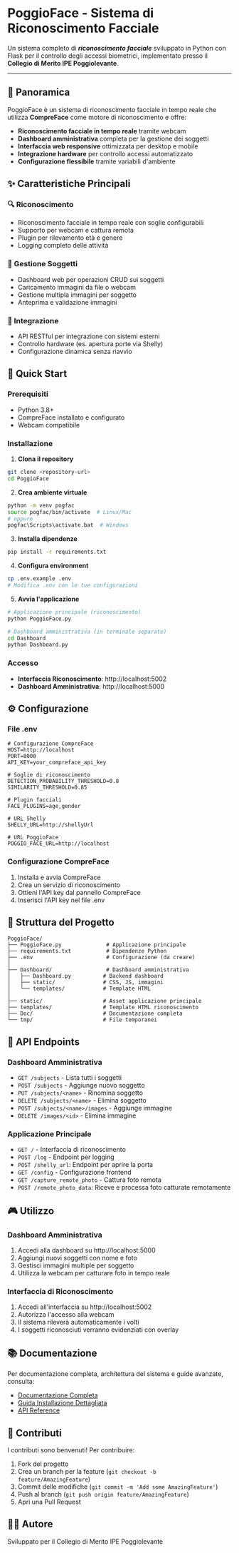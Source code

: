 # PoggioFace - Sistema di Riconoscimento Facciale

Un sistema completo di ***riconoscimento facciale*** sviluppato in Python con Flask per il controllo degli accessi biometrici, implementato presso il **Collegio di Merito IPE Poggiolevante**.

---

## 🎯 Panoramica

PoggioFace è un sistema di riconoscimento facciale in tempo reale che utilizza **CompreFace** come motore di riconoscimento e offre:

- **Riconoscimento facciale in tempo reale** tramite webcam
- **Dashboard amministrativa** completa per la gestione dei soggetti
- **Interfaccia web responsive** ottimizzata per desktop e mobile
- **Integrazione hardware** per controllo accessi automatizzato
- **Configurazione flessibile** tramite variabili d'ambiente

## ✨ Caratteristiche Principali

### 🔍 Riconoscimento
- Riconoscimento facciale in tempo reale con soglie configurabili
- Supporto per webcam e cattura remota
- Plugin per rilevamento età e genere
- Logging completo delle attività

### 👥 Gestione Soggetti
- Dashboard web per operazioni CRUD sui soggetti
- Caricamento immagini da file o webcam
- Gestione multipla immagini per soggetto
- Anteprima e validazione immagini

### 🔧 Integrazione
- API RESTful per integrazione con sistemi esterni
- Controllo hardware (es. apertura porte via Shelly)
- Configurazione dinamica senza riavvio

## 🚀 Quick Start

### Prerequisiti
- Python 3.8+
- CompreFace installato e configurato
- Webcam compatibile

### Installazione

1. **Clona il repository**
```bash
git clone <repository-url>
cd PoggioFace
```

2. **Crea ambiente virtuale**
```bash
python -m venv pogfac
source pogfac/bin/activate  # Linux/Mac
# oppure
pogfac\Scripts\activate.bat  # Windows
```

3. **Installa dipendenze**
```bash
pip install -r requirements.txt
```

4. **Configura environment**
```bash
cp .env.example .env
# Modifica .env con le tue configurazioni
```

5. **Avvia l'applicazione**
```bash
# Applicazione principale (riconoscimento)
python PoggioFace.py

# Dashboard amministrativa (in terminale separato)
cd Dashboard
python Dashboard.py
```

### Accesso
- **Interfaccia Riconoscimento**: http://localhost:5002
- **Dashboard Amministrativa**: http://localhost:5000

## ⚙️ Configurazione

### File .env
```env
# Configurazione CompreFace
HOST=http://localhost
PORT=8000
API_KEY=your_compreface_api_key

# Soglie di riconoscimento
DETECTION_PROBABILITY_THRESHOLD=0.8
SIMILARITY_THRESHOLD=0.85

# Plugin facciali
FACE_PLUGINS=age,gender

# URL Shelly
SHELLY_URL=http://shellyUrl

# URL PoggioFace
POGGIO_FACE_URL=http://localhost
```

### Configurazione CompreFace
1. Installa e avvia CompreFace
2. Crea un servizio di riconoscimento
3. Ottieni l'API key dal pannello CompreFace
4. Inserisci l'API key nel file .env

## 📁 Struttura del Progetto

```
PoggioFace/
├── PoggioFace.py              # Applicazione principale
├── requirements.txt           # Dipendenze Python
├── .env                       # Configurazione (da creare)
│
├── Dashboard/                 # Dashboard amministrativa
│   ├── Dashboard.py          # Backend dashboard
│   ├── static/               # CSS, JS, immagini
│   └── templates/            # Template HTML
│
├── static/                   # Asset applicazione principale
├── templates/                # Template HTML riconoscimento
├── Doc/                      # Documentazione completa
└── tmp/                      # File temporanei
```

## 🔌 API Endpoints

### Dashboard Amministrativa
- `GET /subjects` - Lista tutti i soggetti
- `POST /subjects` - Aggiunge nuovo soggetto
- `PUT /subjects/<name>` - Rinomina soggetto
- `DELETE /subjects/<name>` - Elimina soggetto
- `POST /subjects/<name>/images` - Aggiunge immagine
- `DELETE /images/<id>` - Elimina immagine

### Applicazione Principale
- `GET /` - Interfaccia di riconoscimento
- `POST /log` - Endpoint per logging
- `POST /shelly_url`: Endpoint per aprire la porta
- `GET /config` - Configurazione frontend
- `GET /capture_remote_photo` - Cattura foto remota
- `POST /remote_photo_data`: Riceve e processa foto catturate remotamente

## 🎮 Utilizzo

### Dashboard Amministrativa
1. Accedi alla dashboard su http://localhost:5000
2. Aggiungi nuovi soggetti con nome e foto
3. Gestisci immagini multiple per soggetto
4. Utilizza la webcam per catturare foto in tempo reale

### Interfaccia di Riconoscimento
1. Accedi all'interfaccia su http://localhost:5002
2. Autorizza l'accesso alla webcam
3. Il sistema rileverà automaticamente i volti
4. I soggetti riconosciuti verranno evidenziati con overlay


## 📚 Documentazione

Per documentazione completa, architettura del sistema e guide avanzate, consulta:
- [Documentazione Completa](Doc/Doc.md)
- [Guida Installazione Dettagliata](Doc/Doc.md#installazione-e-deployment)
- [API Reference](Doc/Doc.md#api-e-endpoints)


## 🤝 Contributi

I contributi sono benvenuti! Per contribuire:
1. Fork del progetto
2. Crea un branch per la feature (`git checkout -b feature/AmazingFeature`)
3. Commit delle modifiche (`git commit -m 'Add some AmazingFeature'`)
4. Push al branch (`git push origin feature/AmazingFeature`)
5. Apri una Pull Request


## 👨‍💻 Autore

Sviluppato per il Collegio di Merito IPE Poggiolevante

